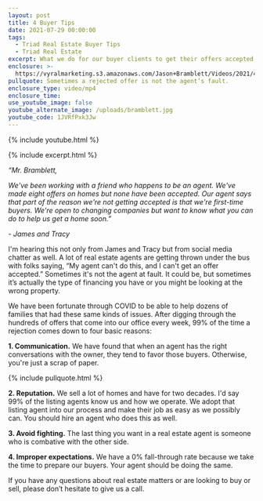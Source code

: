 ```yaml
---
layout: post
title: 4 Buyer Tips
date: 2021-07-29 00:00:00
tags:
  - Triad Real Estate Buyer Tips
  - Triad Real Estate
excerpt: What we do for our buyer clients to get their offers accepted.
enclosure: >-
  https://vyralmarketing.s3.amazonaws.com/Jason+Bramblett/Videos/2021/4+Buyer+Tips.mp4
pullquote: Sometimes a rejected offer is not the agent’s fault.
enclosure_type: video/mp4
enclosure_time:
use_youtube_image: false
youtube_alternate_image: /uploads/bramblett.jpg
youtube_code: 1JVRfPxk3Jw
---
```

{% include youtube.html %}

{% include excerpt.html %}

*“Mr. Bramblett,*

*We've been working with a friend who happens to be an agent. We've made eight offers on homes but none have been accepted. Our agent says that part of the reason we're not getting accepted is that we're first-time buyers. We're open to changing companies but want to know what you can do to help us get a home soon.”&nbsp;*

*\- James and Tracy*

I'm hearing this not only from James and Tracy but from social media chatter as well. A lot of real estate agents are getting thrown under the bus with folks saying, “My agent can't do this, and I can't get an offer accepted.” Sometimes it's not the agent at fault. It could be, but sometimes it’s actually the type of financing you have or you might be looking at the wrong property.&nbsp;

We have been fortunate through COVID to be able to help dozens of families that had these same kinds of issues. After digging through the hundreds of offers that come into our office every week, 99% of the time a rejection comes down to four basic reasons:

**1\. Communication.** We have found that when an agent has the right conversations with the owner, they tend to favor those buyers. Otherwise, you're just a scrap of paper.

{% include pullquote.html %}

**2\. Reputation.** We sell a lot of homes and have for two decades. I'd say 99% of the listing agents know us and how we operate. We adopt that listing agent into our process and make their job as easy as we possibly can. You should hire an agent who does this as well.

**3\. Avoid fighting.** The last thing you want in a real estate agent is someone who is combative with the other side.

**4\. Improper expectations.** We have a 0% fall-through rate because we take the time to prepare our buyers. Your agent should be doing the same.

If you have any questions about real estate matters or are looking to buy or sell, please don’t hesitate to give us a call.
